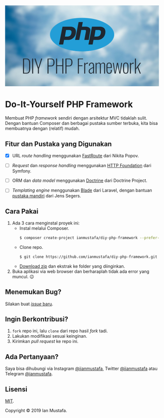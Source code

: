 ![DIY PHP Framework](https://raw.githubusercontent.com/ianmustafa/diy-php-framework/master/cover.jpg)

# Do-It-Yourself PHP Framework
Membuat PHP *framework* sendiri dengan arsitektur MVC tidaklah sulit. Dengan bantuan Composer dan berbagai pustaka sumber terbuka, kita bisa membuatnya dengan (relatif) mudah.


## Fitur dan Pustaka yang Digunakan
- [x] URL *route handling* menggunakan [FastRoute](https://github.com/nikic/FastRoute) dari Nikita Popov.
- [ ] *Request* dan *response handling* menggunakan [HTTP Foundation](https://symfony.com/components/HttpFoundation) dari Symfony.
- [ ] ORM dan *data model* menggunakan [Doctrine](https://www.doctrine-project.org/) dari Doctrine Project.
- [ ] *Templating engine*  menggunakan [Blade](https://laravel.com/docs/master/blade/) dari Laravel, dengan bantuan [pustaka mandiri](https://github.com/jenssegers/blade) dari Jens Segers.


## Cara Pakai
1. Ada 3 cara menginstal proyek ini:
   - Instal melalui Composer.
     ```bash
     $ composer create-project ianmustafa/diy-php-framework --prefer-dist ./lokasi/folder/proyek/diy-php-framework
     ```
   - Clone repo.
     ```bash
     $ git clone https://github.com/ianmustafa/diy-php-framework.git ./lokasi/folder/proyek/diy-php-framework
     ```  
   - [Download zip](https://github.com/ianmustafa/diy-php-framework/archive/master.zip) dan ekstrak ke folder yang diinginkan.
2. Buka aplikasi via web browser dan berharaplah tidak ada error yang muncul. 😉


## Menemukan Bug?
Silakan buat [_issue_ baru](https://github.com/ianmustafa/diy-php-framework/issues/new).


## Ingin Berkontribusi?
1. `fork` repo ini, lalu `clone` dari repo hasil _fork_ tadi.
2. Lakukan modifikasi sesuai keinginan.
3. Kirimkan _pull request_ ke repo ini.


## Ada Pertanyaan?
Saya bisa dihubungi via Instagram [@iianmustafa](https://instagram.com/iianmustafa), Twitter [@iianmustafa](https://twitter.com/iianmustafa) atau Telegram [@ianmustafa](https://telegram.me/ianmustafa).


## Lisensi
[MIT](https://github.com/ianmustafa/diy-php-framework/blob/master/LICENSE).

Copyright © 2019 Ian Mustafa.
